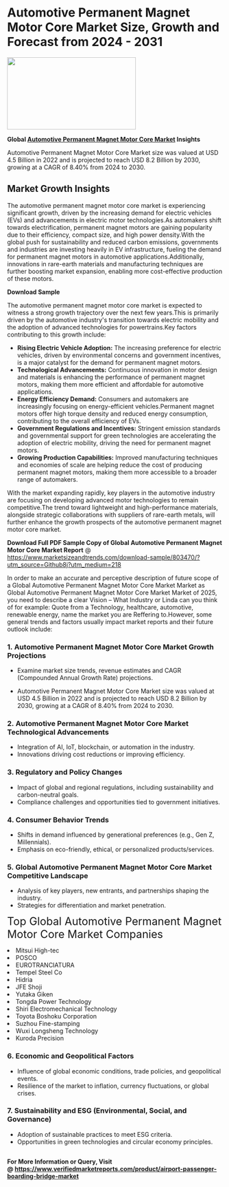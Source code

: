<H1>Automotive Permanent Magnet Motor Core Market Size, Growth and Forecast from 2024 - 2031</H1><img class="aligncenter size-medium wp-image-584254" src="https://thirdeyenews.in/wp-content/uploads/2024/09/Global-Market-Research-300x168.jpeg" alt="" width="300" height="168" /><p><strong>Global&nbsp;<a href="https://www.marketsizeandtrends.com/download-sample/803470/?utm_source=Github8j?utm_medium=218">Automotive Permanent Magnet Motor Core Market</a> Insights</strong></p><p>Automotive Permanent Magnet Motor Core Market size was valued at USD 4.5 Billion in 2022 and is projected to reach USD 8.2 Billion by 2030, growing at a CAGR of 8.40% from 2024 to 2030.</p><p><h2>Market Growth Insights</h2> <p>The automotive permanent magnet motor core market is experiencing significant growth, driven by the increasing demand for electric vehicles (EVs) and advancements in electric motor technologies.As automakers shift towards electrification, permanent magnet motors are gaining popularity due to their efficiency, compact size, and high power density.With the global push for sustainability and reduced carbon emissions, governments and industries are investing heavily in EV infrastructure, fueling the demand for permanent magnet motors in automotive applications.Additionally, innovations in rare-earth materials and manufacturing techniques are further boosting market expansion, enabling more cost-effective production of these motors.</p> <p><strong>Download Sample</strong></p> <p>The automotive permanent magnet motor core market is expected to witness a strong growth trajectory over the next few years.This is primarily driven by the automotive industry's transition towards electric mobility and the adoption of advanced technologies for powertrains.Key factors contributing to this growth include:</p> <ul> <li><strong>Rising Electric Vehicle Adoption:</strong> The increasing preference for electric vehicles, driven by environmental concerns and government incentives, is a major catalyst for the demand for permanent magnet motors.</li> <li><strong>Technological Advancements:</strong> Continuous innovation in motor design and materials is enhancing the performance of permanent magnet motors, making them more efficient and affordable for automotive applications.</li> <li><strong>Energy Efficiency Demand:</strong> Consumers and automakers are increasingly focusing on energy-efficient vehicles.Permanent magnet motors offer high torque density and reduced energy consumption, contributing to the overall efficiency of EVs.</li> <li><strong>Government Regulations and Incentives:</strong> Stringent emission standards and governmental support for green technologies are accelerating the adoption of electric mobility, driving the need for permanent magnet motors.</li> <li><strong>Growing Production Capabilities:</strong> Improved manufacturing techniques and economies of scale are helping reduce the cost of producing permanent magnet motors, making them more accessible to a broader range of automakers.</li> </ul> <p>With the market expanding rapidly, key players in the automotive industry are focusing on developing advanced motor technologies to remain competitive.The trend toward lightweight and high-performance materials, alongside strategic collaborations with suppliers of rare-earth metals, will further enhance the growth prospects of the automotive permanent magnet motor core market.</p> <p><span class=""><strong>Download Full PDF Sample Copy of Global Automotive Permanent Magnet Motor Core Market Report</strong> @ <a href="https://www.marketsizeandtrends.com/download-sample/803470/?utm_source=Github8j?utm_medium=218" target="_blank">https://www.marketsizeandtrends.com/download-sample/803470/?utm_source=Github8j?utm_medium=218</a></span></p><p>In order to make an accurate and perceptive description of future scope of a Global&nbsp;Automotive Permanent Magnet Motor Core Market Market as Global&nbsp;Automotive Permanent Magnet Motor Core Market Market of 2025, you need to describe a clear Vision &ndash; What Industry or Linda can you think of for example: Quote from a Technology, healthcare, automotive, renewable energy, name the market you are Reffering to.However, some general trends and factors usually impact market reports and their future outlook include:</p><h3>1.&nbsp;<strong>Automotive Permanent Magnet Motor Core Market Growth Projections</strong></h3><ul><li>Examine market size trends, revenue estimates and CAGR (Compounded Annual Growth Rate) projections.</li><li><p>Automotive Permanent Magnet Motor Core Market size was valued at USD 4.5 Billion in 2022 and is projected to reach USD 8.2 Billion by 2030, growing at a CAGR of 8.40% from 2024 to 2030.</p></li></ul><h3>2.&nbsp;<strong>Automotive Permanent Magnet Motor Core Market Technological Advancements</strong></h3><ul><li>Integration of AI, IoT, blockchain, or automation in the industry.</li><li>Innovations driving cost reductions or improving efficiency.</li></ul><h3>3.&nbsp;<strong>Regulatory and Policy Changes</strong></h3><ul><li>Impact of global and regional regulations, including sustainability and carbon-neutral goals.</li><li>Compliance challenges and opportunities tied to government initiatives.</li></ul><h3>4.&nbsp;<strong>Consumer Behavior Trends</strong></h3><ul><li>Shifts in demand influenced by generational preferences (e.g., Gen Z, Millennials).</li><li>Emphasis on eco-friendly, ethical, or personalized products/services.</li></ul><h3>5.&nbsp;<strong>Global Automotive Permanent Magnet Motor Core Market Competitive Landscape</strong></h3><ul><li>Analysis of key players, new entrants, and partnerships shaping the industry.</li><li>Strategies for differentiation and market penetration.</li></ul><p data-pm-slice="1 1 []"><span style="color: inherit; font-family: inherit; font-size: 25px;">Top Global Automotive Permanent Magnet Motor Core Market Companies</span></p><div class="" data-test-id=""><p><li>Mitsui High-tec</li><li> POSCO</li><li> EUROTRANCIATURA</li><li> Tempel Steel Co</li><li> Hidria</li><li> JFE Shoji</li><li> Yutaka Giken</li><li> Tongda Power Technology</li><li> Shiri Electromechanical Technology</li><li> Toyota Boshoku Corporation</li><li> Suzhou Fine-stamping</li><li> Wuxi Longsheng Technology</li><li> Kuroda Precision</li></p></div><h3>6.&nbsp;<strong>Economic and Geopolitical Factors</strong></h3><ul><li>Influence of global economic conditions, trade policies, and geopolitical events.</li><li>Resilience of the market to inflation, currency fluctuations, or global crises.</li></ul><h3>7.&nbsp;<strong>Sustainability and ESG (Environmental, Social, and Governance)</strong></h3><ul><li>Adoption of sustainable practices to meet ESG criteria.</li><li>Opportunities in green technologies and circular economy principles.</li></ul><h2><strong style="font-size: 14px;">For More Information or Query, Visit @&nbsp;</strong><a style="background-color: #ffffff; font-size: 14px;" href="https://www.marketsizeandtrends.com/report/automotive-permanent-magnet-motor-core-market/" target="_blank">https://www.verifiedmarketreports.com/product/airport-passenger-boarding-bridge-market</a></h2>